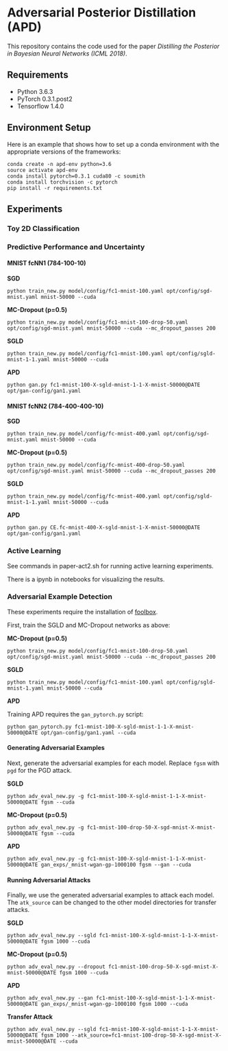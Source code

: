 # Adversarial Posterior Distillation (APD)

This repository contains the code used for the paper _Distilling the Posterior in Bayesian Neural Networks (ICML 2018)_.

## Requirements

* Python 3.6.3
* PyTorch 0.3.1.post2
* Tensorflow 1.4.0


## Environment Setup

Here is an example that shows how to set up a conda environment with the appropriate versions of the frameworks:

```
conda create -n apd-env python=3.6
source activate apd-env
conda install pytorch=0.3.1 cuda80 -c soumith
conda install torchvision -c pytorch
pip install -r requirements.txt
```


## Experiments

### Toy 2D Classification



### Predictive Performance and Uncertainty

#### MNIST fcNN1 (784-100-10)

**SGD**
```
python train_new.py model/config/fc1-mnist-100.yaml opt/config/sgd-mnist.yaml mnist-50000 --cuda
```

**MC-Dropout (p=0.5)**
```
python train_new.py model/config/fc1-mnist-100-drop-50.yaml opt/config/sgd-mnist.yaml mnist-50000 --cuda --mc_dropout_passes 200
```

**SGLD**
```
python train_new.py model/config/fc1-mnist-100.yaml opt/config/sgld-mnist-1-1.yaml mnist-50000 --cuda
```

**APD**
```
python gan.py fc1-mnist-100-X-sgld-mnist-1-1-X-mnist-50000@DATE opt/gan-config/gan1.yaml
```


#### MNIST fcNN2 (784-400-400-10)

**SGD**
```
python train_new.py model/config/fc-mnist-400.yaml opt/config/sgd-mnist.yaml mnist-50000 --cuda
```

**MC-Dropout (p=0.5)**
```
python train_new.py model/config/fc-mnist-400-drop-50.yaml opt/config/sgd-mnist.yaml mnist-50000 --cuda --mc_dropout_passes 200
```

**SGLD**
```
python train_new.py model/config/fc-mnist-400.yaml opt/config/sgld-mnist-1-1.yaml mnist-50000 --cuda
```

**APD**
```
python gan.py CE.fc-mnist-400-X-sgld-mnist-1-X-mnist-50000@DATE opt/gan-config/gan1.yaml
```


### Active Learning

See commands in paper-act2.sh for running active learning experiments.

There is a ipynb in notebooks for visualizing the results.


### Adversarial Example Detection

These experiments require the installation of [foolbox](https://github.com/bethgelab/foolbox/tree/master/foolbox).

First, train the SGLD and MC-Dropout networks as above:

**MC-Dropout (p=0.5)**
```
python train_new.py model/config/fc1-mnist-100-drop-50.yaml opt/config/sgd-mnist.yaml mnist-50000 --cuda --mc_dropout_passes 200
```


**SGLD**
```
python train_new.py model/config/fc1-mnist-100.yaml opt/config/sgld-mnist-1.yaml mnist-50000 --cuda
```


**APD**

Training APD requires the `gan_pytorch.py` script:

```
python gan_pytorch.py fc1-mnist-100-X-sgld-mnist-1-1-X-mnist-50000@DATE opt/gan-config/gan1.yaml --cuda
```


#### Generating Adversarial Examples

Next, generate the adversarial examples for each model. Replace `fgsm` with `pgd` for the PGD attack.

**SGLD**

```
python adv_eval_new.py -g fc1-mnist-100-X-sgld-mnist-1-1-X-mnist-50000@DATE fgsm --cuda
```

**MC-Dropout (p=0.5)**

```
python adv_eval_new.py -g fc1-mnist-100-drop-50-X-sgd-mnist-X-mnist-50000@DATE fgsm --cuda
```

**APD**

```
python adv_eval_new.py -g fc1-mnist-100-X-sgld-mnist-1-1-X-mnist-50000@DATE gan_exps/_mnist-wgan-gp-1000100 fgsm --gan --cuda
```

#### Running Adversarial Attacks

Finally, we use the generated adversarial examples to attack each model. The `atk_source` can be changed to the other model directories for transfer attacks.

**SGLD**

```
python adv_eval_new.py --sgld fc1-mnist-100-X-sgld-mnist-1-1-X-mnist-50000@DATE fgsm 1000 --cuda
```

**MC-Dropout (p=0.5)**

```
python adv_eval_new.py --dropout fc1-mnist-100-drop-50-X-sgd-mnist-X-mnist-50000@DATE fgsm 1000 --cuda
```

**APD**

```
python adv_eval_new.py --gan fc1-mnist-100-X-sgld-mnist-1-1-X-mnist-50000@DATE gan_exps/_mnist-wgan-gp-1000100 fgsm 1000 --cuda
```

**Transfer Attack**

```
python adv_eval_new.py --sgld fc1-mnist-100-X-sgld-mnist-1-1-X-mnist-50000@DATE fgsm 1000 --atk_source=fc1-mnist-100-drop-50-X-sgd-mnist-X-mnist-50000@DATE --cuda
```
